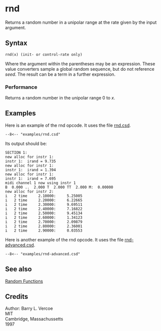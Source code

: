 <!--
id:rnd
category:Mathematical Operations:Random Functions
-->
# rnd
Returns a random number in a unipolar range at the rate given by the input argument.

## Syntax
``` csound-orc
rnd(x) (init- or control-rate only)
```

Where the argument within the parentheses may be an expression. These value converters sample a global random sequence, but do not reference _seed_. The result can be a term in a further expression.

### Performance

Returns a random number in the unipolar range 0 to _x_.

## Examples

Here is an example of the rnd opcode. It uses the file [rnd.csd](../../examples/rnd.csd).

``` csound-orc title="Example of the rnd opcode." linenums="1"
--8<-- "examples/rnd.csd"
```

Its output should be:

```
SECTION 1:
new alloc for instr 1:
instr 1:  irand = 9.735
new alloc for instr 1:
instr 1:  irand = 1.394
new alloc for instr 1:
instr 1:  irand = 7.695
midi channel 1 now using instr 1
B  0.000 ..  2.000 T  2.000 TT  2.000 M:  0.00000
new alloc for instr 2:
i   2 time     2.10000:     5.25005
i   2 time     2.20000:     6.22665
i   2 time     2.30000:     9.69511
i   2 time     2.40000:     7.16822
i   2 time     2.50000:     9.45134
i   2 time     2.60000:     1.34123
i   2 time     2.70000:     2.09879
i   2 time     2.80000:     2.36001
i   2 time     2.90000:     0.03553
```

Here is another example of the rnd opcode. It uses the file [rnd-advanced.csd](../../examples/rnd-advanced.csd).

``` csound-orc title="Advanced example of the rnd opcode." linenums="1"
--8<-- "examples/rnd-advanced.csd"
```

## See also

[Random Functions](../../math/rndfunc)

## Credits

Author: Barry L. Vercoe<br>
MIT<br>
Cambridge, Massachussetts<br>
1997<br>

